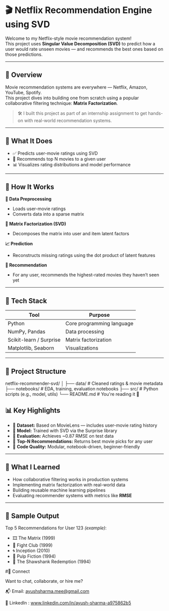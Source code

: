 # 🎬 Netflix Recommendation Engine using SVD

Welcome to my Netflix-style movie recommendation system!  
This project uses **Singular Value Decomposition (SVD)** to predict how a user would rate unseen movies — and recommends the best ones based on those predictions.

---

## 📌 Overview

Movie recommendation systems are everywhere — Netflix, Amazon, YouTube, Spotify.  
This project dives into building one from scratch using a popular collaborative filtering technique: **Matrix Factorization**.

> 🛠️ I built this project as part of an internship assignment to get hands-on with real-world recommendation systems.

---

## 🚀 What It Does

- ✅ Predicts user-movie ratings using SVD  
- 🎯 Recommends top N movies to a given user  
- 📊 Visualizes rating distributions and model performance

---

## 🔧 How It Works

**📂 Data Preprocessing**  
- Loads user-movie ratings  
- Converts data into a sparse matrix  

**🔎 Matrix Factorization (SVD)**  
- Decomposes the matrix into user and item latent factors  

**📈 Prediction**  
- Reconstructs missing ratings using the dot product of latent features  

**🎥 Recommendation**  
- For any user, recommends the highest-rated movies they haven’t seen yet  

---

## 🧠 Tech Stack

| Tool           | Purpose                        |
|----------------|--------------------------------|
| Python         | Core programming language      |
| NumPy, Pandas  | Data processing                |
| Scikit-learn / Surprise | Matrix factorization |
| Matplotlib, Seaborn | Visualizations           |

---

## 📁 Project Structure

netflix-recommender-svd/
│
├── data/ # Cleaned ratings & movie metadata
├── notebooks/ # EDA, training, evaluation notebooks
├── src/ # Python scripts (e.g., model, utils)
└── README.md # You're reading it 🙂

## 📊 Key Highlights

- 📂 **Dataset:** Based on MovieLens — includes user-movie rating history  
- 🤖 **Model:** Trained with SVD via the Surprise library  
- 🧮 **Evaluation:** Achieves ~0.87 RMSE on test data  
- 🎯 **Top-N Recommendations:** Returns best movie picks for any user  
- 🧩 **Code Quality:** Modular, notebook-driven, beginner-friendly  

---

## 🧠 What I Learned

- How collaborative filtering works in production systems  
- Implementing matrix factorization with real-world data  
- Building reusable machine learning pipelines  
- Evaluating recommender systems with metrics like **RMSE**

---

## 🧪 Sample Output

Top 5 Recommendations for User 123 _(example)_:

- 🎞️ The Matrix (1999)  
- 🥊 Fight Club (1999)  
- 🌀 Inception (2010)  
- 💼 Pulp Fiction (1994)  
- 🧱 The Shawshank Redemption (1994)  


#👋 Connect

Want to chat, collaborate, or hire me?

📬 Email: ayushsharma.mee@gmail.com

💼 LinkedIn : www.linkedin.com/in/ayush-sharma-a975862b5

